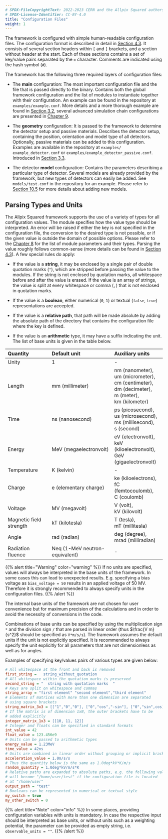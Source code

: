 ```yaml
---
# SPDX-FileCopyrightText: 2022-2023 CERN and the Allpix Squared authors
# SPDX-License-Identifier: CC-BY-4.0
title: "Configuration Files"
weight: 1
---
```


The framework is configured with simple human-readable configuration files. The configuration format is described in detail
in [Section 4.3](../04_framework/03_configuration.md#file-format). It consists of several section headers within `[` and `]`
brackets, and a section without header at the start. Each of these sections contains a set of key/value pairs separated by
the `=` character. Comments are indicated using the hash symbol (`#`).

The framework has the following three required layers of configuration files:

- The **main** configuration:
  The most important configuration file and the file that is passed directly to the binary. Contains both the global
  framework configuration and the list of modules to instantiate together with their configuration. An example can be found
  in the repository at `examples/example.conf`. More details and a more thorough example are found in
  [Section 3.2](./02_main_configuration.md), several advanced simulation chain configurations are presented in
  [Chapter 9](../09_examples/_index.md).

- The **geometry** configuration:
  It is passed to the framework to determine the detector setup and passive materials. Describes the detector setup,
  containing the position, orientation and model type of all detectors. Optionally, passive materials can be added to this
  configuration. Examples are available in the repository at `examples/ example_detector.conf` or
  `examples/example_detector_passive.conf`. Introduced in [Section 3.3](./03_detector_configuration.md).

- The detector **model** configuration:
  Contains the parameters describing a particular type of detector. Several models are already provided by the framework,
  but new types of detectors can easily be added. See `models/test.conf` in the repository for an example. Please refer to
  [Section 10.5](../10_development/05_new_detector_model.md) for more details about adding new models.

## Parsing Types and Units

The Allpix Squared framework supports the use of a variety of types for all configuration values. The module specifies how
the value type should be interpreted. An error will be raised if either the key is not specified in the configuration file,
the conversion to the desired type is not possible, or if the given value is outside the domain of possible options. Please
refer to the [Chapter 8](../08_modules/_index.md) for the list of module parameters and their types. Parsing the value
roughly follows common-sense (more details can be found in
[Section 4.3](../04_framework/03_configuration.md#accessing-parameters)). A few special rules do apply:

- If the value is a **string**, it may be enclosed by a single pair of double quotation marks (`"`), which are stripped
  before passing the value to the modules. If the string is not enclosed by quotation marks, all whitespace before and
  after the value is erased. If the value is an array of strings, the value is split at every whitespace or comma (`,`)
  that is not enclosed in quotation marks.

- If the value is a **boolean**, either numerical (`0`, `1`) or textual (`false`, `true`) representations are accepted.

- If the value is a **relative path**, that path will be made absolute by adding the absolute path of the directory that
  contains the configuration file where the key is defined.

- If the value is an **arithmetic** type, it may have a suffix indicating the unit. The list of base units is given in the
  table below.

| Quantity                | Default unit                   | Auxiliary units                                                                                                      |
|:------------------------|:-------------------------------|:---------------------------------------------------------------------------------------------------------------------|
| Unity                   | 1                              | -                                                                                                                    |
| Length                  | mm (millimeter)                | nm (nanometer), <br> um (micrometer), <br> cm (centimeter), <br> dm (decimeter), <br> m (meter), <br> km (kilometer) |
| Time                    | ns (nanosecond)                | ps (picosecond), <br> us (microsecond), <br> ms (millisecond), <br> s (second)                                       |
| Energy                  | MeV (megaelectronvolt)         | eV (electronvolt), <br> keV (kiloelectronvolt), <br> GeV (gigaelectronvolt)                                          |
| Temperature             | K (kelvin)                     | -                                                                                                                    |
| Charge                  | e (elementary charge)          | ke (kiloelectrons), <br> fC (femtocoulomb), <br> C (coulomb)                                                         |
| Voltage                 | MV (megavolt)                  | V (volt), <br> kV (kilovolt)                                                                                         |
| Magnetic field strength | kT (kilotesla)                 | T (tesla), <br> mT (millitesla)                                                                                      |
| Angle                   | rad (radian)                   | deg (degree), <br> mrad (milliradian)                                                                                |
| Radiation fluence       | Neq (1-MeV neutron-equivalent) | -                                                                                                                    |

{{% alert title="Warning" color="warning" %}}
If no units are specified, values will always be interpreted in the base units of the framework. In some cases this can lead
to unexpected results. E.g. specifying a bias voltage as `bias_voltage = 50` results in an applied voltage of 50 MV.
Therefore it is strongly recommended to always specify units in the configuration files.
{{% /alert %}}

The internal base units of the framework are not chosen for user convenience but for maximum precision of the calculations
and in order to avoid the necessity of conversions in the code.

Combinations of base units can be specified by using the multiplication sign `*` and the division sign `/` that are parsed in
linear order (thus $`\frac{V m}{s^2}`$ should be specified as `V*m/s/s`). The framework assumes the default units if the unit
is not explicitly specified. It is recommended to always specify the unit explicitly for all parameters that are not
dimensionless as well as for angles.

Examples of specifying key/values pairs of various types are given below:

```ini
# All whitespace at the front and back is removed
first_string =   string_without_quotation
# All whitespace within the quotation marks is preserved
second_string = "  string with quotation marks  "
# Keys are split on whitespace and commas
string_array = "first element" "second element","third element"
# Elements of matrices with more than one dimension are separated
# using square brackets
string_matrix_3x3 = [["1","0","0"], ["0","cos","-sin"], ["0","sin",cos]]
# If the matrix is of dimension 1xN, the outer brackets have to be
# added explicitly
integer_matrix_1x3 = [[10, 11, 12]]
# Integer and floats can be specified in standard formats
int_value = 42
float_value = 123.456e9
# Units can be passed to arithmetic types
energy_value = 1.23MeV
time_value = 42ns
# Units are combined in linear order without grouping or implicit brackets
acceleration_value = 1.0m/s/s
# Thus the quantity below is the same as 1.0deg*kV*K/m/s
random_quantity = 1.0deg*kV/m/s*K
# Relative paths are expanded to absolute paths, e.g. the following value
# will become "/home/user/test" if the configuration file is located
# at "/home/user"
output_path = "test"
# Booleans can be represented in numerical or textual style
my_switch = true
my_other_switch = 0
```

{{% alert title="Note" color="info" %}}
In some places, providing configuration variables with units is mandatory. In case the respective input should be interpreted as base units, or without units such as a weighting potential, the parameter can be provided as empty string, i.e. `observable_units = ""`.
{{% /alert %}}
